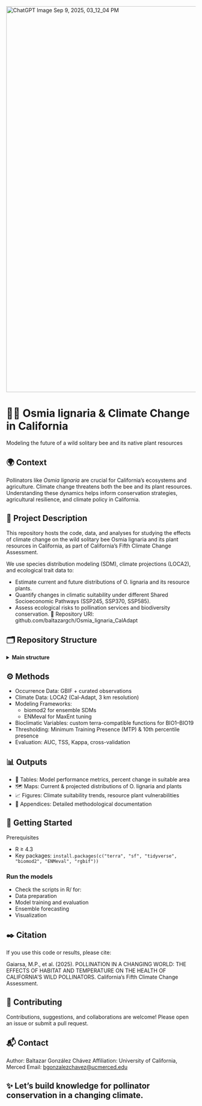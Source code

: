 <img width="1536" height="1024" alt="ChatGPT Image Sep 9, 2025, 03_12_04 PM" src="https://github.com/user-attachments/assets/668d7387-f35e-4515-ab6a-ef063de16f34" />

# 🌿🐝 Osmia lignaria & Climate Change in California

Modeling the future of a wild solitary bee and its native plant resources

## 🌍 Context

Pollinators like _Osmia lignaria_ are crucial for California’s ecosystems and agriculture. Climate change threatens both the bee and its plant resources. Understanding these dynamics helps inform conservation strategies, agricultural resilience, and climate policy in California.

## 📖 Project Description

This repository hosts the code, data, and analyses for studying the effects of climate change on the wild solitary bee Osmia lignaria and its plant resources in California, as part of California’s Fifth Climate Change Assessment.

We use species distribution modeling (SDM), climate projections (LOCA2), and ecological trait data to:

- Estimate current and future distributions of O. lignaria and its resource plants.
- Quantify changes in climatic suitability under different Shared Socioeconomic Pathways (SSP245, SSP370, SSP585).
- Assess ecological risks to pollination services and biodiversity conservation.
🔗 Repository URI: github.com/baltazargch/Osmia_lignaria_CalAdapt

## 🗂 Repository Structure

<details>
  <summary><strong>Main structure</strong></summary>

<pre>
Osmia_lignaria_CalAdapt/
├── inputs/
├── outputs/
├── R/
├── docs/
├── .github/
└── README.md
</pre>
</details>   

## ⚙️ Methods

- Occurrence Data: GBIF + curated observations
- Climate Data: LOCA2 (Cal-Adapt, 3 km resolution)
- Modeling Frameworks:
  - biomod2 for ensemble SDMs
  - ENMeval for MaxEnt tuning
- Bioclimatic Variables: custom terra-compatible functions for BIO1–BIO19
- Thresholding: Minimum Training Presence (MTP) & 10th percentile presence
- Evaluation: AUC, TSS, Kappa, cross-validation

## 📊 Outputs

- 📑 Tables: Model performance metrics, percent change in suitable area
- 🗺 Maps: Current & projected distributions of O. lignaria and plants
- 📈 Figures: Climate suitability trends, resource plant vulnerabilities
- 📘 Appendices: Detailed methodological documentation

## 🚀 Getting Started

Prerequisites
- R ≥ 4.3
- Key packages: `install.packages(c("terra", "sf", "tidyverse", "biomod2", "ENMeval", "rgbif"))`

### Run the models

- Check the scripts in R/ for:
- Data preparation
- Model training and evaluation
- Ensemble forecasting
- Visualization

## ✒️ Citation

If you use this code or results, please cite:

Gaiarsa, M.P., et al. (2025). POLLINATION IN A CHANGING WORLD: THE EFFECTS OF HABITAT AND TEMPERATURE ON THE HEALTH OF CALIFORNIA'S WILD POLLINATORS. California’s Fifth Climate Change Assessment.

## 🤝 Contributing

Contributions, suggestions, and collaborations are welcome! Please open an issue or submit a pull request.

## 📬 Contact

Author: Baltazar González Chávez
Affiliation: University of California, Merced
Email: bgonzalezchavez@ucmerced.edu

## ✨ Let’s build knowledge for pollinator conservation in a changing climate.
